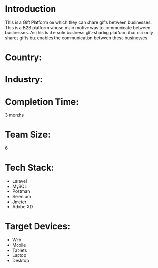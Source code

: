 # Introduction
This is a Gift Platform on which they can share gifts between businesses. This is a B2B platform whose main motive was to communicate between businesses.
As this is the sole business gift-sharing platform that not only shares gifts but enables the communication between these businesses.
# Country:

# Industry:

# Completion Time:
3 months
# Team Size:
6
# Tech Stack:
- Laravel
- MySQL
- Postman
- Selenium
- Jmeter
- Adobe XD  
# Target Devices:
- Web
- Mobile
- Tablets
- Laptop
- Desktop
